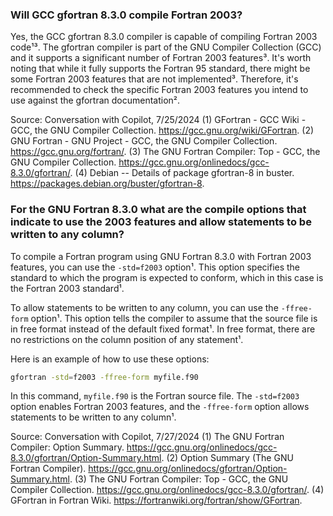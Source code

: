 ### Will GCC gfortran 8.3.0 compile Fortran 2003?

Yes, the GCC gfortran 8.3.0 compiler is capable of compiling Fortran 2003 code¹³. The gfortran compiler is part of the GNU Compiler Collection (GCC) and it supports a significant number of Fortran 2003 features³. It's worth noting that while it fully supports the Fortran 95 standard, there might be some Fortran 2003 features that are not implemented³. Therefore, it's recommended to check the specific Fortran 2003 features you intend to use against the gfortran documentation².

Source: Conversation with Copilot, 7/25/2024
(1) GFortran - GCC Wiki - GCC, the GNU Compiler Collection. https://gcc.gnu.org/wiki/GFortran.
(2) GNU Fortran - GNU Project - GCC, the GNU Compiler Collection. https://gcc.gnu.org/fortran/.
(3) The GNU Fortran Compiler: Top - GCC, the GNU Compiler Collection. https://gcc.gnu.org/onlinedocs/gcc-8.3.0/gfortran/.
(4) Debian -- Details of package gfortran-8 in buster. https://packages.debian.org/buster/gfortran-8.

### For the GNU Fortran 8.3.0 what are the compile options that indicate to use the 2003 features and allow statements to be written to any column?

To compile a Fortran program using GNU Fortran 8.3.0 with Fortran 2003 features, you can use the `-std=f2003` option¹. This option specifies the standard to which the program is expected to conform, which in this case is the Fortran 2003 standard¹.

To allow statements to be written to any column, you can use the `-ffree-form` option¹. This option tells the compiler to assume that the source file is in free format instead of the default fixed format¹. In free format, there are no restrictions on the column position of any statement¹.

Here is an example of how to use these options:

```bash
gfortran -std=f2003 -ffree-form myfile.f90
```

In this command, `myfile.f90` is the Fortran source file. The `-std=f2003` option enables Fortran 2003 features, and the `-ffree-form` option allows statements to be written to any column¹.

Source: Conversation with Copilot, 7/27/2024
(1) The GNU Fortran Compiler: Option Summary. https://gcc.gnu.org/onlinedocs/gcc-8.3.0/gfortran/Option-Summary.html.
(2) Option Summary (The GNU Fortran Compiler). https://gcc.gnu.org/onlinedocs/gfortran/Option-Summary.html.
(3) The GNU Fortran Compiler: Top - GCC, the GNU Compiler Collection. https://gcc.gnu.org/onlinedocs/gcc-8.3.0/gfortran/.
(4) GFortran in Fortran Wiki. https://fortranwiki.org/fortran/show/GFortran.
